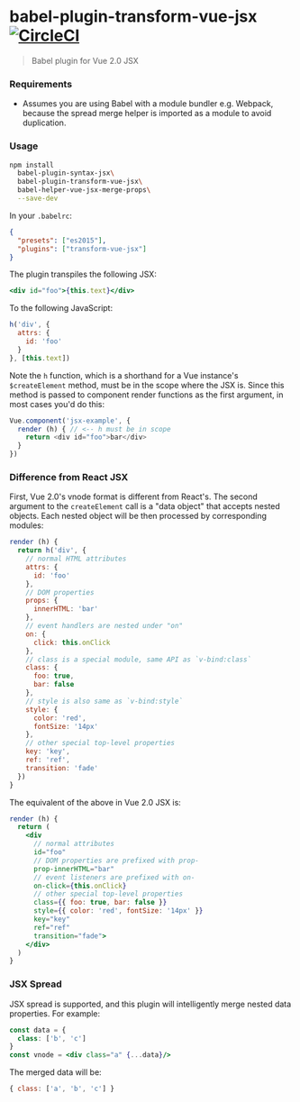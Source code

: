 # babel-plugin-transform-vue-jsx [![CircleCI](https://img.shields.io/circleci/project/vuejs/babel-plugin-transform-vue-jsx.svg?maxAge=2592000)](https://circleci.com/gh/vuejs/babel-plugin-transform-vue-jsx)

> Babel plugin for Vue 2.0 JSX

### Requirements

- Assumes you are using Babel with a module bundler e.g. Webpack, because the spread merge helper is imported as a module to avoid duplication.

### Usage

``` bash
npm install
  babel-plugin-syntax-jsx\
  babel-plugin-transform-vue-jsx\
  babel-helper-vue-jsx-merge-props\
  --save-dev
```

In your `.babelrc`:

``` json
{
  "presets": ["es2015"],
  "plugins": ["transform-vue-jsx"]
}
```

The plugin transpiles the following JSX:

``` jsx
<div id="foo">{this.text}</div>
```

To the following JavaScript:

``` js
h('div', {
  attrs: {
    id: 'foo'
  }
}, [this.text])
```

Note the `h` function, which is a shorthand for a Vue instance's `$createElement` method, must be in the scope where the JSX is. Since this method is passed to component render functions as the first argument, in most cases you'd do this:

``` js
Vue.component('jsx-example', {
  render (h) { // <-- h must be in scope
    return <div id="foo">bar</div>
  }
})
```

### Difference from React JSX

First, Vue 2.0's vnode format is different from React's. The second argument to the `createElement` call is a "data object" that accepts nested objects. Each nested object will be then processed by corresponding modules:

``` js
render (h) {
  return h('div', {
    // normal HTML attributes
    attrs: {
      id: 'foo'
    },
    // DOM properties
    props: {
      innerHTML: 'bar'
    },
    // event handlers are nested under "on"
    on: {
      click: this.onClick
    },
    // class is a special module, same API as `v-bind:class`
    class: {
      foo: true,
      bar: false
    },
    // style is also same as `v-bind:style`
    style: {
      color: 'red',
      fontSize: '14px'
    },
    // other special top-level properties
    key: 'key',
    ref: 'ref',
    transition: 'fade'
  })
}
```

The equivalent of the above in Vue 2.0 JSX is:

``` jsx
render (h) {
  return (
    <div
      // normal attributes
      id="foo"
      // DOM properties are prefixed with prop-
      prop-innerHTML="bar"
      // event listeners are prefixed with on-
      on-click={this.onClick}
      // other special top-level properties
      class={{ foo: true, bar: false }}
      style={{ color: 'red', fontSize: '14px' }}
      key="key"
      ref="ref"
      transition="fade">
    </div>
  )
}
```

### JSX Spread

JSX spread is supported, and this plugin will intelligently merge nested data properties. For example:

``` jsx
const data = {
  class: ['b', 'c']
}
const vnode = <div class="a" {...data}/>
```

The merged data will be:

``` js
{ class: ['a', 'b', 'c'] }
```
